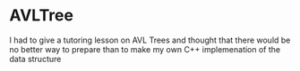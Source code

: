 # AVLTree
I had to give a tutoring lesson on AVL Trees and thought that there would be no better way to prepare than to make my own C++ implemenation of the data structure
